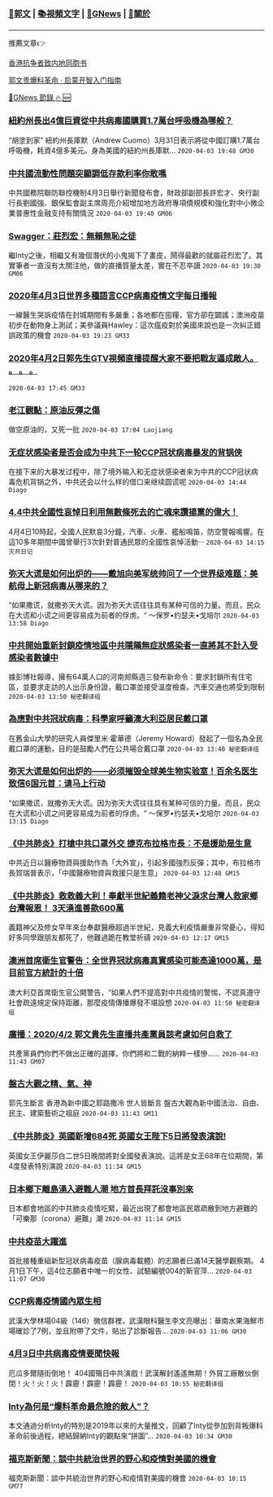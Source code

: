 ###  [:eagle:郭文](https://github.com/ourhimalayas/txt) | [:books:視頻文字](https://github.com/ourhimalayas/txt/blob/master/content/README.md) | [:newspaper:GNews](https://github.com/ourhimalayas/txt/blob/master/content/gnews/README.md) | [:pray:關於](https://github.com/ourhimalayas/home/tree/master/about)
---

推薦文章:point_right:

[香港抗争者致内地同胞书](https://github.com/ourhimalayas/news/blob/master/2019/08/a_letter_from_the_hong_kong_people.md)

[郭文贵爆料革命 · 启蒙开智入门指南](https://github.com/ourhimalayas/txt/issues/1)

[:newspaper:GNews 節錄 :fire: :new:](https://github.com/ourhimalayas/txt/blob/master/content/gnews/README.md) 



### [紐約州長出4億巨資從中共病毒國購買1.7萬台呼吸機為哪般？](/content/gnews/1/README.md)

“胡塗到家” 紐約州長庫默（Andrew Cuomo）3月31日表示將從中國訂購1.7萬台呼吸機，耗資4億多美元。身為美國的紐約州長庫默...  `2020-04-03 19:48 GM30`

### [中共國流動性問題突顯調低存款利率你敢嗎](/content/gnews/2/README.md)

中共國務院聯防聯控機制4月3日舉行新聞發布會，財政部副部長許宏才、央行副行長劉國強、銀保監會副主席周亮介紹增加地方政府專項債規模和強化對中小微企業普惠性金融支持有關情況  `2020-04-03 19:40 GM06`

### [Swagger：莊烈宏：無賴無恥之徒](/content/gnews/3/README.md)

繼Inty之後，相繼又有幾個潛伏的小鬼揭下了畫皮，鬧得最歡的就屬莊烈宏了。其實筆者一直沒有太關注他，做的直播質量太差，實在不忍卒讀  `2020-04-03 19:30 GM06`

### [2020年4月3日世界多種語言CCP病毒疫情文字每日播報](/content/gnews/4/README.md)

一線醫生哭訴疫情在封城期間有多嚴重；各地都在囤糧，官方卻在闢謠；澳洲疫苗初步在動物身上測試；美參議員Hawley：這次瘟疫對於美國來說也是一次糾正錯誤政策的機會  `2020-04-03 19:23 GM33`

### [2020年4月2日郭先生GTV視頻直播提醒大家不要把戰友逼成敵人。 。 。 。](/content/gnews/5/README.md)

 `2020-04-03 17:45 GM33`

### [老江觀點：原油反彈之傷](/content/gnews/6/README.md)

做空原油的，又死一批  `2020-04-03 17:04 Laojiang`

### [无症状感染者是否会成为中共下一轮CCP冠状病毒暴发的背锅侠](/content/gnews/7/README.md)

在接下来的大暴发过程中，除了境外输入和无症状感染者来为中共的CCP冠状病毒危机背锅之外，中共还会以什么样的借口来继续圆谎呢  `2020-04-03 14:44 Diago`

### [4.4中共全國性哀悼日利用無數條死去的亡魂來讚揚黨的偉大！](/content/gnews/8/README.md)

4月4日10時起，全國人民默哀3分鐘，汽車、火車、艦船鳴笛，防空警報鳴響。在這10多年期間中國曾舉行3次針對普通民眾的全國性哀悼活動···  `2020-04-03 14:15 灭共日记`

### [弥天大谎是如何出炉的——戴旭向美军统帅问了一个世界级难题：美航母上新冠病毒从哪来的？](/content/gnews/9/README.md)

“如果撒谎，就撒弥天大谎。因为弥天大谎往往具有某种可信的力量。而且，民众在大谎和小谎之间更容易成为前者的俘虏。“ ～保罗•约瑟夫•戈培尔  `2020-04-03 13:58 Diago`

### [中共開始重新封鎖疫情地區中共隱瞞無症狀感染者一直將其不計入受感染者數據中](/content/gnews/10/README.md)

據彭博社報導，擁有64萬人口的河南郟縣週三發布新命令：要求封鎖所有住宅區，並要求走訪的人出示身份證，戴口罩並接受溫度檢查。汽車交通也將受到限制  `2020-04-03 13:50 秘密翻译组`

### [為應對中共冠狀病毒：科學家呼籲澳大利亞居民戴口罩](/content/gnews/11/README.md)

在舊金山大學的研究人員傑里米·霍華德（Jeremy Howard）發起了一個名為全民戴口罩的運動，目的是鼓勵人們在公共場合戴口罩  `2020-04-03 13:40 秘密翻译组`

### [弥天大谎是如何出炉的——必须摧毁全球美生物实验室！百余名医生致信6国元首：请马上行动](/content/gnews/12/README.md)

“如果撒谎，就撒弥天大谎。因为弥天大谎往往具有某种可信的力量。而且，民众在大谎和小谎之间更容易成为前者的俘虏。“ ～保罗•约瑟夫•戈培尔  `2020-04-03 13:15 Diago`

### [《中共肺炎》打槍中共口罩外交 捷克布拉格市長：不是援助是生意](/content/gnews/13/README.md)

中共近日以醫療物資與援助作為「大外宣」，引起多國強烈反彈；其中，布拉格市長賀瑞普表示，「中國醫療物資與救援只是生意」  `2020-04-03 12:48 GM15`

### [《中共肺炎》救救義大利！奉獻半世紀義籍老神父淚求台灣人救家鄉 台灣報恩！ 3天湧進善款600萬](/content/gnews/14/README.md)

義籍神父及修女早年來台奉獻醫療超過半世紀，見義大利疫情嚴重非常憂心，得知好多同學跟朋友都死了，他難過跪在教堂祈禱  `2020-04-03 12:17 GM15`

### [澳洲首席衛生官警告：全世界冠狀病毒真實感染可能高達1000萬，是目前官方統計的十倍](/content/gnews/15/README.md)

澳大利亞首席衛生官公開警告，“如果人們不提高對中共疫情的警惕，不認真遵守社會疏遠規定保持距離，那麼疫情傳播爆發不堪設想  `2020-04-03 11:50 秘密翻译组`

### [廣播：2020/4/2 郭文貴先生直播共產黨員該考慮如何自救了](/content/gnews/16/README.md)

共產黨員們你們不做出正確的選擇，你們將和二戰的納粹一樣慘......  `2020-04-03 11:43 GM07`

### [盤古大觀之精、氣、神](/content/gnews/17/README.md)

郭先生斷言
香港為新中國之耶路撒冷
世人皆斷言
盤古大觀為新中國法治、自由、民主、建築藝術之祖庭  `2020-04-03 11:43 GM11`

### [《中共肺炎》英國新增684死 英國女王陛下5日將發表演說!](/content/gnews/18/README.md)

英國女王伊麗莎白二世5日晚間將對全國發表演說。這將是女王68年在位期間，第4度發表特別演說  `2020-04-03 11:34 GM15`

### [日本鄉下離島湧入避難人潮 地方首長拜託沒事別來](/content/gnews/19/README.md)

日本都會地區的中共肺炎疫情吃緊，最近出現了都會地區民眾疏散到地方避難的「可樂那（corona）避難」潮  `2020-04-03 11:14 GM15`

### [中共疫苗大躍進](/content/gnews/20/README.md)

首批接種重組新型冠狀病毒疫苗（腺病毒載體）的志願者已滿14天醫學觀察期。 4月1日下午，這4位志願者中唯一的女性、試驗編號004的靳官萍...  `2020-04-03 11:07 GM30`

### [CCP病毒疫情國內眾生相](/content/gnews/21/README.md)

武漢大學林場04級（146）微信群裡，武漢眼科醫生李文亮曝出：華南水果海鮮市場確診了7例，並且附帶了文件，貼出了診斷報告...  `2020-04-03 11:06 GM30`

### [4月3日中共病毒疫情要聞快報](/content/gnews/22/README.md)

厄瓜多爾隨街倒地！ 404國殤日中共演戲！武漢解封遙遙無期！外貿工廠散伙倒閉！火！火！火！霹靂！霹靂！霹靂！  `2020-04-03 10:55 秘密翻译组`

### [Inty為何是“爆料革命最危險的敵人”？](/content/gnews/23/README.md)

本文通過分析Inty的特別是2019年以來的大量推文，回顧了Inty從參加到背叛爆料革命前後過程，總結歸納Inty的觀點來“拼圖”...  `2020-04-03 10:34 GM30`

### [福克斯新聞：談中共統治世界的野心和疫情對美國的機會](/content/gnews/24/README.md)

福克斯新聞：談中共統治世界的野心和疫情對美國的機會  `2020-04-03 10:15 GM77`

